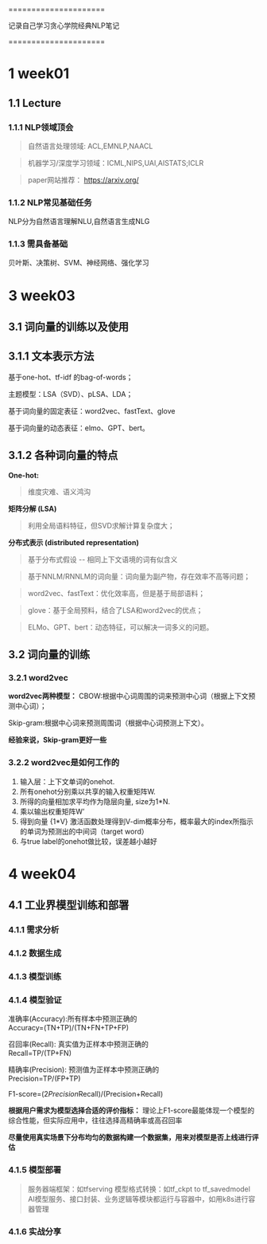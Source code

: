 =====================

记录自己学习贪心学院经典NLP笔记

=====================

# 1 week01
## 1.1 Lecture
### 1.1.1 NLP领域顶会
> 自然语言处理领域: ACL,EMNLP,NAACL

> 机器学习/深度学习领域：ICML,NIPS,UAI,AISTATS;ICLR

> paper网站推荐： https://arxiv.org/

### 1.1.2 NLP常见基础任务
NLP分为自然语言理解NLU,自然语言生成NLG

### 1.1.3 需具备基础
贝叶斯、决策树、SVM、神经网络、强化学习


# 3 week03
## 3.1 词向量的训练以及使用
## 3.1.1 文本表示方法
基于one-hot、tf-idf 的bag-of-words；

主题模型：LSA（SVD）、pLSA、LDA；

基于词向量的固定表征：word2vec、fastText、glove

基于词向量的动态表征：elmo、GPT、bert。

## 3.1.2 各种词向量的特点
__One-hot:__

> 维度灾难、语义鸿沟

__矩阵分解 (LSA)__

> 利用全局语料特征，但SVD求解计算复杂度大；

__分布式表示 (distributed representation)__

> 基于分布式假设 -- 相同上下文语境的词有似含义

> 基于NNLM/RNNLM的词向量：词向量为副产物，存在效率不高等问题；

> word2vec、fastText：优化效率高，但是基于局部语料；

> glove：基于全局预料，结合了LSA和word2vec的优点；

> ELMo、GPT、bert：动态特征，可以解决一词多义的问题。

## 3.2 词向量的训练
### 3.2.1 word2vec
__word2vec两种模型：__
CBOW:根据中心词周围的词来预测中心词（根据上下文预测中心词）；

Skip-gram:根据中心词来预测周围词（根据中心词预测上下文）。

__经验来说，Skip-gram更好一些__

### 3.2.2 word2vec是如何工作的

1) 输入层：上下文单词的onehot.
2) 所有onehot分别乘以共享的输入权重矩阵W. 
3) 所得的向量相加求平均作为隐层向量, size为1*N.
4) 乘以输出权重矩阵W’ 
5) 得到向量 {1*V} 激活函数处理得到V-dim概率分布，概率最大的index所指示的单词为预测出的中间词（target word）
6) 与true label的onehot做比较，误差越小越好

# 4 week04
## 4.1 工业界模型训练和部署
### 4.1.1 需求分析
### 4.1.2 数据生成
### 4.1.3 模型训练
### 4.1.4 模型验证
准确率(Accuracy):所有样本中预测正确的<br>
Accuracy=(TN+TP)/(TN+FN+TP+FP)

召回率(Recall): 真实值为正样本中预测正确的<br>
Recall=TP/(TP+FN)

精确率(Precision): 预测值为正样本中预测正确的<br>
Precision=TP/(FP+TP)

F1-score=(2*Precision*Recall)/(Precision+Recall)

__根据用户需求为模型选择合适的评价指标：__
理论上F1-score最能体现一个模型的综合性能，但实际应用中，往往选择高精确率或高召回率

__尽量使用真实场景下分布均匀的数据构建一个数据集，用来对模型是否上线进行评估__


### 4.1.5 模型部署
> 服务器端框架：如tfserving
> 模型格式转换：如tf_ckpt to tf_savedmodel
> AI模型服务、接口封装、业务逻辑等模块都运行与容器中，如用k8s进行容器管理

### 4.1.6 实战分享

## 
